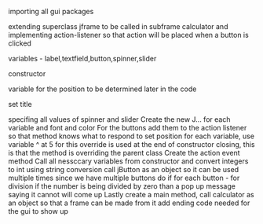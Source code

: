 importing all gui packages

extending superclass jframe to be called in subframe calculator and implementing action-listener so that action will be placed when a button is clicked

variables - label,textfield,button,spinner,slider

constructor

variable for the position to be determined later in the code

set title

specifing all values of spinner and slider
Create the new J... for each variable and font and color
For the buttons add them to the action listener so that method knows what to respond to
set position for each variable, use variable ^ at 5 for this
override is used at the end of constructor closing, this is that the method is overriding the parent class
Create the action event method 
Call all nessccary variables from constructor and convert integers to int using string conversion
call jButton as an object so it can be used multiple times since we have multiple buttons
do if for each button - for division if the number is being divided by zero than a pop up message saying it cannot will come up
Lastly create a main method, call calculator as an object so that a frame can be made from it
add ending code needed for the gui to show up
